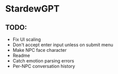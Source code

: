 # StardewGPT

## TODO:
- Fix UI scaling
- Don't accept enter input unless on submit menu
- Make NPC face character
- Readme
- Catch emotion parsing errors
- Per-NPC conversation history